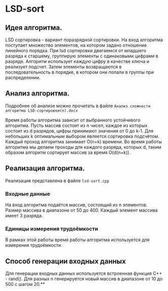 # LSD-sort 
## Идея алгоритма.

LSD сортировка - вариант поразрядной сортировки. На вход алгоритма поступает множество элементов, на котором задано отношение линейного порядка. При lsd сортировки двигаемся от младшего разряда к старшему, группирую элементы с одинаковыми цифрами в разряде. Алгоритм использует каждую цифру в качестве ключа и реализует подсчет. Затем элементы возвращаются в последовательность в порядке, в котором они попали в группы при распределении.

## Анализ алгоритма.

Подробнее об анализе можно прочитать в файле `Анализ сложности алгоритма LSD-сортировки(n).docx`

Время работы алгоритма зависит от выбранного устойчивого алгоритма. Пусть массив состоит из n чисел, каждое из которых состоит из d разрядов, цифры принимают значения от 0 до k-1. Для небольших k оптимальным выбором является сортировка подсчётом. Каждый проход алгоритма занимает O(n+k) времени. Во время работы алгоритма мы делаем проходы для каждого разряда, которых d, таким образом алгоритм сортирует массив за время O(d(n+k)).

## Реализация алгоритма.

Реализация представлена в файле `lsd-sort.cpp`

### Входные данные

На вход алгоритма подаётся массив, состоящий из n элементов. Размер массива в диапазоне от 50 до 400. Каждый элемент массива имеет 3 разряда.

### Единицы измерения трудоёмкости

В рамках этой работы время работы алгоритма используется для измерения трудоёмкости.

## Способ генерации входных данных

Для генерации входных данных используется встроенная функция C++ - rand(). Для разных n генерируется новый массив в диапазоне от 10 до 500 с шагом 20.**
